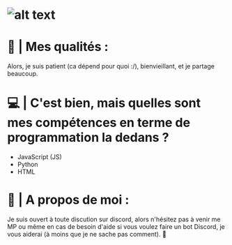 #                                                                              ![alt text](https://ov11-engine.flamingtext.com/netfu/tmp28002/coollogo_com-10815208.png)

# 🎁 | Mes qualités :
Alors, je suis patient (ca dépend pour quoi :/), bienvieillant, et je partage beaucoup.


# 💻 | C'est bien, mais quelles sont mes compétences en terme de programmation la dedans ?
- JavaScript (JS)
- Python
- HTML

#  💓 | A propos de moi :
Je suis ouvert à toute discution sur discord, alors n'hésitez pas à venir me MP ou même en cas de besoin d'aide si vous voulez faire un bot Discord, je vous aiderai (à moins que je ne sache pas comment). 🧾
